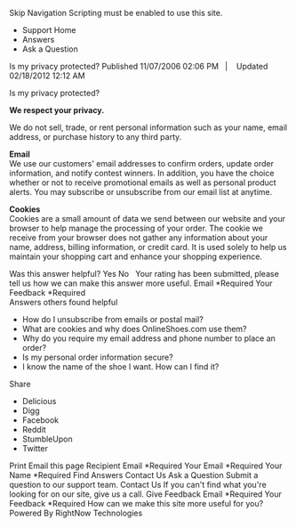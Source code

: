 Skip Navigation Scripting must be enabled to use this site.

*   Support Home
*   Answers
*   Ask a Question

Is my privacy protected? Published 11/07/2006 02:06 PM   |    Updated 02/18/2012 12:12 AM

Is my privacy protected?

**We respect your privacy.**

We do not sell, trade, or rent personal information such as your name, email address, or purchase history to any third party.

**Email**  
We use our customers' email addresses to confirm orders, update order information, and notify contest winners. In addition, you have the choice whether or not to receive promotional emails as well as personal product alerts. You may subscribe or unsubscribe from our email list at anytime.

**Cookies**  
Cookies are a small amount of data we send between our website and your browser to help manage the processing of your order. The cookie we receive from your browser does not gather any information about your name, address, billing information, or credit card. It is used solely to help us maintain your shopping cart and enhance your shopping experience.

Was this answer helpful? Yes No   Your rating has been submitted, please tell us how we can make this answer more useful. Email \*Required Your Feedback \*Required  
Answers others found helpful

*   How do I unsubscribe from emails or postal mail?
*   What are cookies and why does OnlineShoes.com use them?
*   Why do you require my email address and phone number to place an order?
*   Is my personal order information secure?
*   I know the name of the shoe I want. How can I find it?

Share

*   Delicious
*   Digg
*   Facebook
*   Reddit
*   StumbleUpon
*   Twitter

Print Email this page Recipient Email \*Required Your Email \*Required Your Name \*Required Find Answers Contact Us Ask a Question Submit a question to our support team. Contact Us If you can't find what you're looking for on our site, give us a call. Give Feedback Email \*Required Your Feedback \*Required How can we make this site more useful for you? Powered By RightNow Technologies